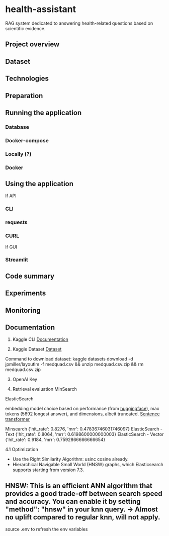 # health-assistant
RAG system dedicated to answering health-related questions based on scientific evidence.

## Project overview


## Dataset


## Technologies


## Preparation


## Running the application
### Database


### Docker-compose


### Locally (?)


### Docker


## Using the application
If API
### CLI

### requests

### CURL

If GUI
### Streamlit


## Code summary


## Experiments


## Monitoring



## Documentation
1. Kaggle CLI
[Documentation](https://www.kaggle.com/docs/api#getting-started-installation-&-authentication)

2. Kaggle Dataset
[Dataset](https://www.kaggle.com/datasets/jpmiller/layoutlm)

Command to download dataset:
kaggle datasets download -d jpmiller/layoutlm -f medquad.csv && 
unzip medquad.csv.zip && 
rm medquad.csv.zip

3. OpenAI Key


4. Retrieval evaluation
MinSearch

ElasticSearch

embedding model choice based on performance (from [huggingface](https://huggingface.co/spaces/mteb/leaderboard)), max tokens (5692 longest answer), and dimensions, albeit truncated. [Sentence transformer](https://huggingface.co/Alibaba-NLP/gte-large-en-v1.5)


Minsearch {'hit_rate': 0.8276, 'mrr': 0.47836746031746097}
ElasticSearch - Text {'hit_rate': 0.8064, 'mrr': 0.6198600000000003}
ElasticSearch - Vector {'hit_rate': 0.9184, 'mrr': 0.7592866666666654}

4.1 Optimization
- Use the Right Similarity Algorithm: usinc cosine already.
- Hierarchical Navigable Small World (HNSW) graphs, which Elasticsearch supports starting from version 7.3.

HNSW: This is an efficient ANN algorithm that provides a good trade-off between search speed and accuracy. You can enable it by setting "method": "hnsw" in your knn query. -> Almost no uplift compared to regular knn, will not apply.
- 

source .env to refresh the env variables